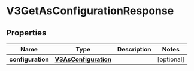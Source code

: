 
# V3GetAsConfigurationResponse

## Properties
Name | Type | Description | Notes
------------ | ------------- | ------------- | -------------
**configuration** | [**V3AsConfiguration**](V3AsConfiguration.md) |  |  [optional]



